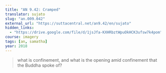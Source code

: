 ```yaml
---
title: "AN 9.42: Cramped"
translator: sujato
slug: "an.009.042"
external_url: "https://suttacentral.net/an9.42/en/sujato"
hidden_links:
  - "https://drive.google.com/file/d/1jsJfa-KXHRbztWpuOkHCK3ufsw7k4pom"
course: imagery
tags: [an, samatha]
year: 2018
---
```


> what is confinement, and what is the opening amid confinement that the Buddha spoke of?
